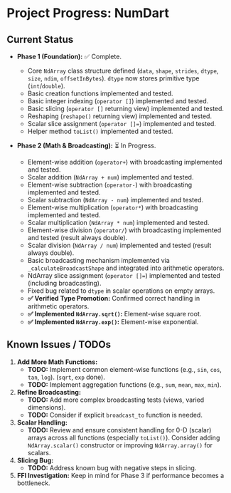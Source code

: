 # Project Progress: NumDart

## Current Status

- **Phase 1 (Foundation):** ✅ Complete.
  - Core `NdArray` class structure defined (`data`, `shape`, `strides`, `dtype`,
    `size`, `ndim`, `offsetInBytes`). `dtype` now stores primitive type
    (`int`/`double`).
  - Basic creation functions implemented and tested.
  - Basic integer indexing (`operator []`) implemented and tested.
  - Basic slicing (`operator []` returning view) implemented and tested.
  - Reshaping (`reshape()` returning view) implemented and tested.
  - Scalar slice assignment (`operator []=`) implemented and tested.
  - Helper method `toList()` implemented and tested.

- **Phase 2 (Math & Broadcasting):** ⏳ In Progress.
  - Element-wise addition (`operator+`) with broadcasting implemented and
    tested.
  - Scalar addition (`NdArray + num`) implemented and tested.
  - Element-wise subtraction (`operator-`) with broadcasting implemented and
    tested.
  - Scalar subtraction (`NdArray - num`) implemented and tested.
  - Element-wise multiplication (`operator*`) with broadcasting implemented and
    tested.
  - Scalar multiplication (`NdArray * num`) implemented and tested.
  - Element-wise division (`operator/`) with broadcasting implemented and tested
    (result always double).
  - Scalar division (`NdArray / num`) implemented and tested (result always
    double).
  - Basic broadcasting mechanism implemented via `_calculateBroadcastShape` and
    integrated into arithmetic operators.
  - NdArray slice assignment (`operator []=`) implemented and tested (including
    broadcasting).
  - Fixed bug related to `dtype` in scalar operations on empty arrays.
  - **✅ Verified Type Promotion:** Confirmed correct handling in arithmetic
    operators.
  - **✅ Implemented `NdArray.sqrt()`:** Element-wise square root.
  - **✅ Implemented `NdArray.exp()`:** Element-wise exponential.

## Known Issues / TODOs

1. **Add More Math Functions:**
   - **TODO:** Implement common element-wise functions (e.g., `sin`, `cos`,
     `tan`, `log`). (`sqrt`, `exp` done).
   - **TODO:** Implement aggregation functions (e.g., `sum`, `mean`, `max`,
     `min`).
2. **Refine Broadcasting:**
   - **TODO:** Add more complex broadcasting tests (views, varied dimensions).
   - **TODO:** Consider if explicit `broadcast_to` function is needed.
3. **Scalar Handling:**
   - **TODO:** Review and ensure consistent handling for 0-D (scalar) arrays
     across all functions (especially `toList()`). Consider adding
     `NdArray.scalar()` constructor or improving `NdArray.array()` for scalars.
4. **Slicing Bug:**
   - **TODO:** Address known bug with negative steps in slicing.
5. **FFI Investigation:** Keep in mind for Phase 3 if performance becomes a
   bottleneck.
